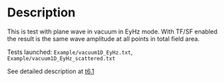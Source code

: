 # Description

This is test with plane wave in vacuum in EyHz mode. With TF/SF enabled the result is the same wave amplitude at all points in total field area.

Tests launched: `Example/vacuum1D_EyHz.txt`, `Example/vacuum1D_EyHz_scattered.txt`

See detailed description at [t6.1](../t6.1/README.md)
